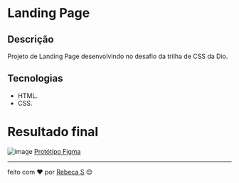 # Landing Page 

## Descrição
Projeto de Landing Page desenvolvindo no desafio da trilha de CSS da Dio.  

## Tecnologias 
* HTML.
* CSS.

# Resultado final
![image](https://ik.imagekit.io/zc68f3m83/Desktop_-_1.png?updatedAt=1685559246070)
 [Protótipo Figma](https://www.figma.com/file/QGwA7n1zBEqBd9IRHUfaMj/DIO---Desafio-01-(Copy)?type=design&node-id=2%3A6&t=63jU2qzJh4XrYk4U-1)


---
feito com ❤️ por [Rebeca S](https://github.com/rebecasantana) 😊
